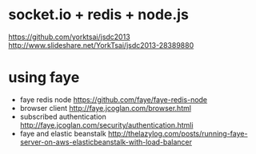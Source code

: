 # socket.io + redis + node.js
https://github.com/yorktsai/jsdc2013
http://www.slideshare.net/YorkTsai/jsdc2013-28389880

# using faye

- faye redis node https://github.com/faye/faye-redis-node
- browser client  http://faye.jcoglan.com/browser.html
- subscribed authentication http://faye.jcoglan.com/security/authentication.htmli
- faye and elastic beanstalk http://thelazylog.com/posts/running-faye-server-on-aws-elasticbeanstalk-with-load-balancer